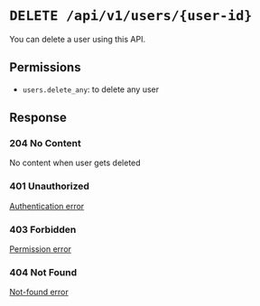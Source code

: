 # `DELETE /api/v1/users/{user-id}`
You can delete a user using this API.


## Permissions
- `users.delete_any`: to delete any user

## Response

### 204 No Content
 No content when user gets deleted

### 401 Unauthorized
[Authentication error](../_globals/authentication-errors.md)

### 403 Forbidden
[Permission error](../_globals/permission-errors.md)

### 404 Not Found
[Not-found error](../_globals/not-found-errors.md)
